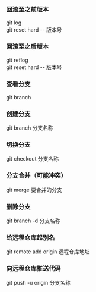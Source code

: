 ### 回滚至之前版本  
  git log  
  git reset hard -- 版本号  
### 回滚至之后版本   
  git reflog  
  git reset hard -- 版本号  
### 查看分支  
  git branch  
### 创建分支 
  git branch 分支名称  
### 切换分支  
  git checkout 分支名称  
### 分支合并（可能冲突）  
  git merge 要合并的分支  
### 删除分支
  git branch -d 分支名称  
### 给远程仓库起别名   
  git remote add origin 远程仓库地址  
### 向远程仓库推送代码  
  git push -u origin 分支名称  

